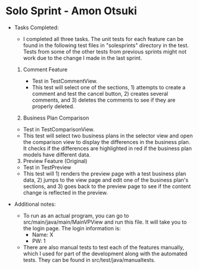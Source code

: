 # Solo Sprint - Amon Otsuki

- Tasks Completed:
    - I completed all three tasks. The unit tests for each feature can be found in the following test files in "solesprints" directory in the test. Tests from some of the other tests from previous sprints might not work due to the change I made in the last sprint.
    1. Comment Feature
        - Test in TestCommentView.
        - This test will select one of the sections, 1) attempts to create a comment and test the cancel button, 2) creates several comments, and 3) deletes the comments to see if they are properly deleted.

    2. Business Plan Comparison
    - Test in TestComparisonView.
    - This test will select two business plans in the selector view and open the comparison view to display the differences in the business plan. It checks if the differences are highlighted in red if the business plan models have different data.


    3. Preview Feature (Original)
    - Test in TestPreview
    - This test will 1) renders the preview page with a test business plan data, 2) jumps to the view page and edit one of the business plan's sections, and 3) goes back to the preview page to see if the content change is reflected in the preview.

- Additional notes:

    - To run as an actual program, you can go to src/main/java/main/MainVPView and run this file. It will take you to the login page. The login information is:
        - Name: X
        - PW: 1
    - There are also manual tests to test each of the features manually, which I used for part of the development along with the automated tests. They can be found in src/test/java/manualtests.
